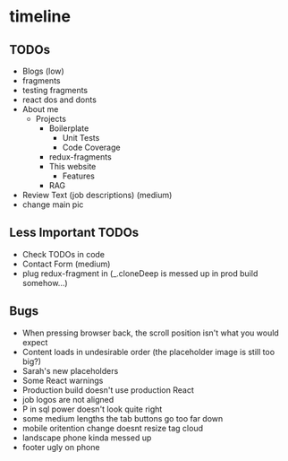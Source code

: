 # timeline

## TODOs
 * Blogs (low)
  * fragments
  * testing fragments   
  * react dos and donts
  * About me
    * Projects
        * Boilerplate
          * Unit Tests
          * Code Coverage
        * redux-fragments
        * This website
          * Features
        * RAG
 * Review Text (job descriptions) (medium)
 * change main pic
  
## Less Important TODOs
 * Check TODOs in code
 * Contact Form (medium)
 * plug redux-fragment in (_.cloneDeep is messed up in prod build somehow...)
 
## Bugs
 * When pressing browser back, the scroll position isn't what you would expect
 * Content loads in undesirable order (the placeholder image is still too big?)
 * Sarah's new placeholders
 * Some React warnings
 * Production build doesn't use production React
 * job logos are not aligned
 * P in sql power doesn't look quite right
 * some medium lengths the tab buttons go too far down
 * mobile oritention change doesnt resize tag cloud
 * landscape phone kinda messed up
 * footer ugly on phone